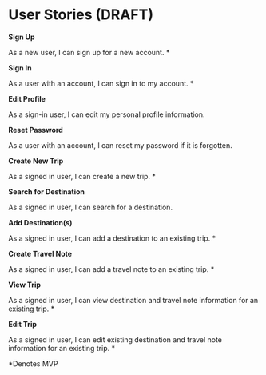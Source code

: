 # User Stories (DRAFT)

**Sign Up**

As a new user, I can sign up for a new account. *

**Sign In**

As a user with an account, I can sign in to my account. *

**Edit Profile**

As a sign-in user, I can edit my personal profile information.

**Reset Password**

As a user with an account, I can reset my password if it is forgotten.

**Create New Trip**

As a signed in user, I can create a new trip. *

**Search for Destination**

As a signed in user, I can search for a destination.

**Add Destination(s)**

As a signed in user, I can add a destination to an existing trip. *

**Create Travel Note**

As a signed in user, I can add a travel note to an existing trip. *

**View Trip**

As a signed in user, I can view destination and travel note information for an existing trip. *

**Edit Trip**

As a signed in user, I can edit existing destination and travel note information for an existing trip. *



*Denotes MVP